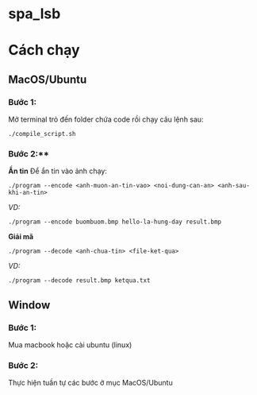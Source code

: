# spa_lsb
# Cách chạy
## MacOS/Ubuntu
### Bước 1:
Mở terminal trỏ đến folder chứa code rồi chạy câu lệnh sau:
```
./compile_script.sh
```
### Bước 2:**
**Ẩn tin**
Để ẩn tin vào ảnh chạy:
```
./program --encode <anh-muon-an-tin-vao> <noi-dung-can-an> <anh-sau-khi-an-tin>
```
*VD:*
```
./program --encode buombuom.bmp hello-la-hung-day result.bmp
```
**Giải mã**
```
./program --decode <anh-chua-tin> <file-ket-qua>
```
*VD:*
```
./program --decode result.bmp ketqua.txt 
```
## Window
### Bước 1:
Mua macbook hoặc cài ubuntu (linux)
### Bước 2:
Thực hiện tuần tự các bước ở mục MacOS/Ubuntu
